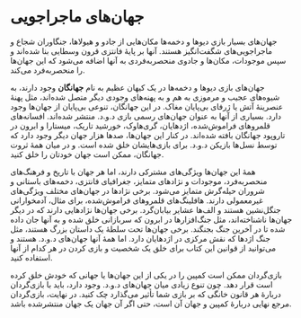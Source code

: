 # جهان‌های ماجراجویی
جهان‌های بسیار بازی دیوها و دخمه‌ها مکان‌هایی از جادو و هیولاها، جنگاوران شجاع و ماجراجویی‌های شگفت‌انگیز هستند. آنها بر پایهٔ فانتزی قرون وسطایی بنا شده‌اند و سپس موجودات، مکان‌ها و جادوی منحصر‌به‌فردی به آنها اضافه می‌شود که این جهان‌ها را منحصربه‌فرد می‌کند.

جهان‌های بازی دیوها و دخمه‌ها در یک کیهان عظیم به نام **جهانگان** وجود دارند، به شیوه‌های عجیب و مرموزی به هم و به پهنه‌های وجودی دیگر متصل شده‌اند، مثل پهنهٔ عنصرینهٔ آتش یا ژرفای بی‌پایان مغاک. در این جهانگان، تنوعی بی‌پایان از جهان‌ها وجود دارد. بسیاری از آنها به عنوان جهان‌های رسمی بازی د.و.د. منتشر شده‌اند. افسانه‌های قلمروهای فراموش‌شده، اژدهایان، گری‌هاوک، خورشید تاریک، میستارا و ابرون در تاروپود جهانگان بافته شده‌اند. در کنار این جهان‌ها، صدها هزار جهان دیگر وجود دارد که توسط نسل‌ها بازیکن د.و.د. برای بازی‌هایشان خلق شده است. و در میان همهٔ ثروت جهانگان، ممکن است جهان خودتان را خلق کنید.

همهٔ این جهان‌ها ویژگی‌های مشترکی دارند، اما هر جهان با تاریخ و فرهنگ‌های منحصر‌به‌فرد، موجودات و نژادهای متمایز، جغرافیای فانتزی، دخمه‌های باستانی و شروران حیله‌گرش متمایز می‌شود. برخی نژادها در جهان‌های مختلف ویژگی‌های غیرمعمولی دارند. هافلینگ‌های قلمروهای فراموش‌شده، برای مثال، آدمخوارانی جنگل‌نشین هستند و الف‌ها عشایر بیابان‌گرد. برخی جهان‌ها نژادهایی دارند که در دیگر جهان‌ها ناشناخته‌اند، مثل جنگ‌افزارها در ابرون که سربازانی خلق شده و به آنها جان داده شده تا در آخرین جنگ بجنگند. برخی جهان‌ها تحت سلطهٔ یک داستان بزرگ هستند، مثل جنگ اژدها که نقش مرکزی در اژدهایان دارد. اما همهٔ آنها جهان‌های د.و.د. هستند و می‌توانید از قوانین این کتاب برای خلق یک شخصیت و بازی کردن در هر کدام از آنها استفاده کنید.

بازی‌گردان ممکن است کمپین‌ را در یکی از این جهان‌ها یا جهانی که خودش خلق کرده است قرار دهد. چون تنوع زیادی میان جهان‌های د.و.د. وجود دارد، باید با بازی‌گردان دربارهٔ هر قانون خانگی که بر بازی شما تأثیر می‌گذارد چک کنید. در نهایت، بازی‌گردان مرجع نهایی دربارهٔ کمپین‌ و جهان آن است، حتی اگر آن جهان یک جهان منتشرشده باشد.

